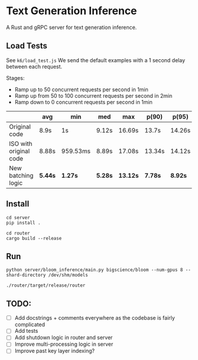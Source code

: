 # Text Generation Inference

A Rust and gRPC server for text generation inference.

## Load Tests

See `k6/load_test.js`
We send the default examples with a 1 second delay between each request.

Stages: 
- Ramp up to 50 concurrent requests per second in 1min
- Ramp up from 50 to 100 concurrent requests per second in 2min
- Ramp down to 0 concurrent requests per second in 1min


|                        | avg       | min       | med       | max        | p(90)     | p(95)     | RPS      |
|------------------------|-----------|-----------|-----------|------------|-----------|-----------|----------|
| Original code          | 8.9s      | 1s        | 9.12s     | 16.69s     | 13.7s     | 14.26s    | 5.9      |
| ISO with original code | 8.88s     | 959.53ms  | 8.89s     | 17.08s     | 13.34s    | 14.12s    | 5.94     |
| New batching logic     | **5.44s** | **1.27s** | **5.28s** | **13.12s** | **7.78s** | **8.92s** | **9.08** |

## Install

```shell
cd server
pip install .
```

```
cd router
cargo build --release
```

## Run

```shell
python server/bloom_inference/main.py bigscience/bloom --num-gpus 8 --shard-directory /dev/shm/models
```

```shell
./router/target/release/router
```

## TODO:

- [ ] Add docstrings + comments everywhere as the codebase is fairly complicated
- [ ] Add tests
- [ ] Add shutdown logic in router and server
- [ ] Improve multi-processing logic in server
- [ ] Improve past key layer indexing?